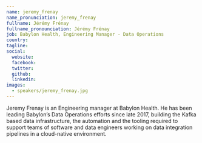 ```yaml
---
name: jeremy_frenay
name_pronunciation: jeremy_frenay
fullname: Jérémy Frénay
fullname_pronounciation: Jérémy Frénay
job: Babylon Health, Engineering Manager - Data Operations
country: 
tagline: 
social:
  website: 
  facebook:
  twitter:
  github: 
  linkedin: 
images:
  - speakers/jeremy_frenay.jpg
---
```


Jeremy Frenay is an Engineering manager at Babylon Health. He has been leading Babylon’s Data Operations efforts since late 2017, building the Kafka based data infrastructure, the automation and the tooling required to support teams of software and data engineers working on data integration pipelines in a cloud-native environment.